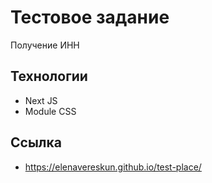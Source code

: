 # Тестовое задание

Получение ИНН

## Технологии

- Next JS
- Module CSS

## Ссылка

- https://elenavereskun.github.io/test-place/
